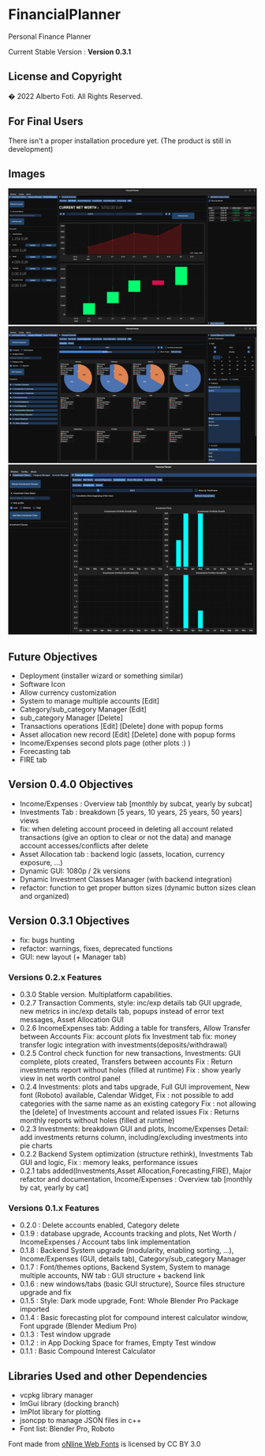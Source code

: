 # FinancialPlanner
Personal Finance Planner <br>

Current Stable Version : **Version 0.3.1**

## License and Copyright
� 2022 Alberto Foti. All Rights Reserved.

## For Final Users
There isn't a proper installation procedure yet. (The product is still in development)

## Images
![alt text](./images/unknown_019.png)
![alt text](./images/unknown_020.png)
![alt text](./images/unknown_021.png)


## Future Objectives
- Deployment (installer wizard or something similar)
- Software Icon
- Allow currency customization
- System to manage multiple accounts [Edit]
- Category/sub_category Manager [Edit]
- sub_category Manager [Delete]
- Transactions operations [Edit] [Delete] done with popup forms
- Asset allocation new record [Edit] [Delete] done with popup forms
- Income/Expenses second plots page (other plots :) )
- Forecasting tab
- FIRE tab

## Version 0.4.0 Objectives
- Income/Expenses : Overview tab [monthly by subcat, yearly by subcat]
- Investments Tab : breakdown [5 years, 10 years, 25 years, 50 years] views
- fix: when deleting account proceed in deleting all account related transactions (give an option to clear or not the data) and manage account accesses/conflicts after delete
- Asset Allocation tab : backend logic (assets, location, currency exposure, ...)
- Dynamic GUI: 1080p / 2k versions
- Dynamic Investment Classes Manager (with backend integration)
- refactor: function to get proper button sizes (dynamic button sizes clean and organized)

## Version 0.3.1 Objectives
- fix: bugs hunting
- refactor: warnings, fixes, deprecated functions
- GUI: new layout (+ Manager tab)

### Versions 0.2.x Features
- 0.3.0 Stable version. Multiplatform capabilities.
- 0.2.7 Transaction Comments, style: inc/exp details tab GUI upgrade, new metrics in inc/exp details tab, popups instead of error text messages, Asset Allocation GUI
- 0.2.6 IncomeExpenses tab: Adding a table for transfers, Allow Transfer between Accounts
  Fix: account plots fix
  Investment tab fix: money transfer logic integration with investments(deposits/withdrawal)
- 0.2.5 Control check function for new transactions, Investments: GUI complete, plots created, Transfers between accounts
  Fix : Return investments report without holes (filled at runtime)
  Fix : show yearly view in net worth control panel
- 0.2.4 Investments: plots and tabs upgrade, Full GUI improvement, New font (Roboto) available, Calendar Widget,
  Fix : not possible to add categories with the same name as an existing category
  Fix : not allowing the [delete] of Investments account and related issues
  Fix : Returns monthly reports without holes (filled at runtime)
- 0.2.3 Investments: breakdown GUI and plots, Income/Expenses Detail: add investments returns column, including/excluding investments into pie charts
- 0.2.2 Backend System optimization (structure rethink), Investments Tab GUI and logic, Fix : memory leaks, performance issues
- 0.2.1 tabs added(Investments,Asset Allocation,Forecasting,FIRE), Major refactor and documentation, Income/Expenses : Overview tab [monthly by cat, yearly by cat]

### Versions 0.1.x Features
- 0.2.0 : Delete accounts enabled, Category delete
- 0.1.9 : database upgrade, Accounts tracking and plots, Net Worth / IncomeExpenses / Account tabs link implementation
- 0.1.8 : Backend System upgrade (modularity, enabling sorting, ...), Income/Expenses (GUI, details tab), Category/sub_category Manager
- 0.1.7 : Font/themes options, Backend System, System to manage multiple accounts, NW tab : GUI structure + backend link
- 0.1.6 : new windows/tabs (basic GUI structure), Source files structure upgrade and fix
- 0.1.5 : Style: Dark mode upgrade, Font: Whole Blender Pro Package imported
- 0.1.4 : Basic forecasting plot for compound interest calculator window, Font upgrade (Blender Medium Pro)
- 0.1.3 : Test window upgrade
- 0.1.2 : in App Docking Space for frames, Empty Test window
- 0.1.1 : Basic Compound Interest Calculator

## Libraries Used and other Dependencies
- vcpkg library manager <br>
- ImGui library (docking branch)
- ImPlot library for plotting
- jsoncpp to manage JSON files in c++
- Font list: Blender Pro, Roboto<br>
<div>Font made from <a href="http://www.onlinewebfonts.com">oNline Web Fonts</a> is licensed by CC BY 3.0</div>
